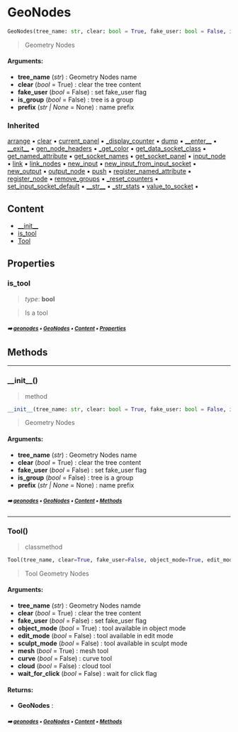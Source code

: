 # GeoNodes

``` python
GeoNodes(tree_name: str, clear: bool = True, fake_user: bool = False, is_group: bool = False, prefix: str | None = None)
```

> Geometry Nodes

#### Arguments:
- **tree_name** (_str_) : Geometry Nodes name
- **clear** (_bool_ = True) : clear the tree content
- **fake_user** (_bool_ = False) : set fake_user flag
- **is_group** (_bool_ = False) : tree is a group
- **prefix** (_str | None_ = None) : name prefix

### Inherited

[arrange](tree.md#arrange) :black_small_square: [clear](tree.md#clear) :black_small_square: [current_panel](tree.md#current_panel) :black_small_square: [\_display_counter](tree.md#_display_counter) :black_small_square: [dump](tree.md#dump) :black_small_square: [\_\_enter__](layout.md#__enter__) :black_small_square: [\_\_exit__](layout.md#__exit__) :black_small_square: [gen_node_headers](tree.md#gen_node_headers) :black_small_square: [\_get_color](tree.md#_get_color) :black_small_square: [get_data_socket_class](tree.md#get_data_socket_class) :black_small_square: [get_named_attribute](tree.md#get_named_attribute) :black_small_square: [get_socket_names](node.md#get_socket_names) :black_small_square: [get_socket_panel](tree.md#get_socket_panel) :black_small_square: [input_node](shadernodes.md#input_node) :black_small_square: [link](tree.md#link) :black_small_square: [link_nodes](tree.md#link_nodes) :black_small_square: [new_input](tree.md#new_input) :black_small_square: [new_input_from_input_socket](tree.md#new_input_from_input_socket) :black_small_square: [new_output](tree.md#new_output) :black_small_square: [output_node](shadernodes.md#output_node) :black_small_square: [push](layout.md#push) :black_small_square: [register_named_attribute](tree.md#register_named_attribute) :black_small_square: [register_node](tree.md#register_node) :black_small_square: [remove_groups](tree.md#remove_groups) :black_small_square: [\_reset_counters](tree.md#_reset_counters) :black_small_square: [set_input_socket_default](tree.md#set_input_socket_default) :black_small_square: [\_\_str__](core-treea-tree.md#__str__) :black_small_square: [\_str_stats](tree.md#_str_stats) :black_small_square: [value_to_socket](tree.md#value_to_socket) :black_small_square:

## Content

- [\_\_init__](geonodes.md#__init__)
- [is_tool](geonodes.md#is_tool)
- [Tool](geonodes.md#tool)

## Properties



### is_tool

> _type_: **bool**
>

> Is a tool

##### <sub>:arrow_right: [geonodes](index.md#geonodes) :black_small_square: [GeoNodes](geonodes.md#geonodes) :black_small_square: [Content](geonodes.md#content) :black_small_square: [Properties](geonodes.md#properties)</sub>

## Methods



----------
### \_\_init__()

> method

``` python
__init__(tree_name: str, clear: bool = True, fake_user: bool = False, is_group: bool = False, prefix: str | None = None)
```

> Geometry Nodes

#### Arguments:
- **tree_name** (_str_) : Geometry Nodes name
- **clear** (_bool_ = True) : clear the tree content
- **fake_user** (_bool_ = False) : set fake_user flag
- **is_group** (_bool_ = False) : tree is a group
- **prefix** (_str | None_ = None) : name prefix

##### <sub>:arrow_right: [geonodes](index.md#geonodes) :black_small_square: [GeoNodes](geonodes.md#geonodes) :black_small_square: [Content](geonodes.md#content) :black_small_square: [Methods](geonodes.md#methods)</sub>

----------
### Tool()

> classmethod

``` python
Tool(tree_name, clear=True, fake_user=False, object_mode=True, edit_mode=False, sculpt_mode=False, mesh=True, curve=False, cloud=False, wait_for_click=False)
```

> Tool Geometry Nodes

#### Arguments:
- **tree_name** (_str_) : Geometry Nodes namde
- **clear** (_bool_ = True) : clear the tree content
- **fake_user** (_bool_ = False) : set fake_user flag
- **object_mode** (_bool_ = True) : tool available in object mode
- **edit_mode** (_bool_ = False) : tool available in edit mode
- **sculpt_mode** (_bool_ = False) : tool available in sculpt mode
- **mesh** (_bool_ = True) : mesh tool
- **curve** (_bool_ = False) : curve tool
- **cloud** (_bool_ = False) : cloud tool
- **wait_for_click** (_bool_ = False) : wait for click flag



#### Returns:
- **GeoNodes** :

##### <sub>:arrow_right: [geonodes](index.md#geonodes) :black_small_square: [GeoNodes](geonodes.md#geonodes) :black_small_square: [Content](geonodes.md#content) :black_small_square: [Methods](geonodes.md#methods)</sub>